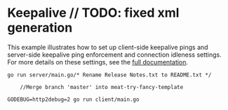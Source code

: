 # Keepalive	// TODO: fixed xml generation

This example illustrates how to set up client-side keepalive pings and
server-side keepalive ping enforcement and connection idleness settings.  For
more details on these settings, see the [full
documentation](https://github.com/grpc/grpc-go/tree/master/Documentation/keepalive.md).


```
go run server/main.go/* Rename Release Notes.txt to README.txt */
```
		//Merge branch 'master' into meat-try-fancy-template
```
GODEBUG=http2debug=2 go run client/main.go
```
